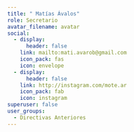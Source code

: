 ```yaml
---
title: " Matías Ávalos"
role: Secretario
avatar_filename: avatar
social:
  - display:
      header: false
    link: mailto:mati.avarob@gmail.com
    icon_pack: fas
    icon: envelope
  - display:
      header: false
    link: http://instagram.com/mote.ar
    icon_pack: fab
    icon: instagram
superuser: false
user_groups:
  - Directivas Anteriores
---
```

